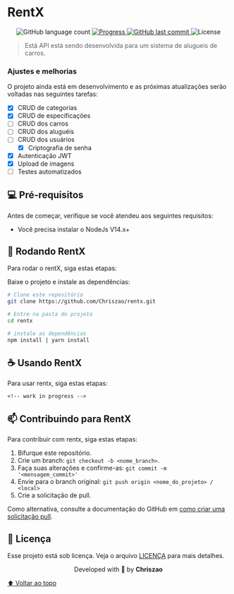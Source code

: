 # RentX

<p align="center">
  <img alt="GitHub language count" src="https://img.shields.io/github/languages/count/Chriszao/rentx?color=%2304D361" />

  <a href="http://makeapullrequest.com">
    <img src="https://img.shields.io/badge/progress-15%25-brightgreen.svg" alt="Progress">
  </a>

  <a href="https://github.com/Chriszao/rentx/commits/master">
    <img alt="GitHub last commit" src="https://img.shields.io/github/last-commit/Chriszao/rentx">
  </a>

  <img alt="License" src="https://img.shields.io/badge/license-MIT-brightgreen">
</p>

> Está API está sendo desenvolvida para um sistema de alugueis de carros.

### Ajustes e melhorias

O projeto ainda está em desenvolvimento e as próximas atualizações serão voltadas nas seguintes tarefas:

- [x] CRUD de categorias
- [x] CRUD de especificações
- [ ] CRUD dos carros
- [ ] CRUD dos aluguéis
- [ ] CRUD dos usuários
  - [x] Criptografia de senha
- [x] Autenticação JWT
- [X] Upload de imagens
- [ ] Testes automatizados

## 💻 Pré-requisitos

Antes de começar, verifique se você atendeu aos seguintes requisitos:

* Você precisa instalar o NodeJs V14.x+

## 🚀 Rodando RentX

Para rodar o rentX, siga estas etapas:

Baixe o projeto e instale as dependências:

```bash
# Clone este repositório
git clone https://github.com/Chriszao/rentx.git

# Entre na pasta do projeto
cd rentx

# instale as dependências
npm install | yarn install

```

## ☕ Usando RentX

Para usar rentx, siga estas etapas:

```
<!-- work in progress -->
```

## 📫 Contribuindo para RentX
Para contribuir com rentx, siga estas etapas:

1. Bifurque este repositório.
2. Crie um branch: `git checkout -b <nome_branch>`.
3. Faça suas alterações e confirme-as: `git commit -m '<mensagem_commit>'`
4. Envie para o branch original: `git push origin <nome_do_projeto> / <local>`
5. Crie a solicitação de pull.

Como alternativa, consulte a documentação do GitHub em [como criar uma solicitação pull](https://help.github.com/en/github/collaborating-with-issues-and-pull-requests/creating-a-pull-request).

## 📝 Licença

Esse projeto está sob licença. Veja o arquivo [LICENÇA](LICENSE.md) para mais detalhes.

<p align="center">
  Developed with 💙 by <strong>Chriszao</strong>
</p>

[⬆ Voltar ao topo](#RentX)<br>
